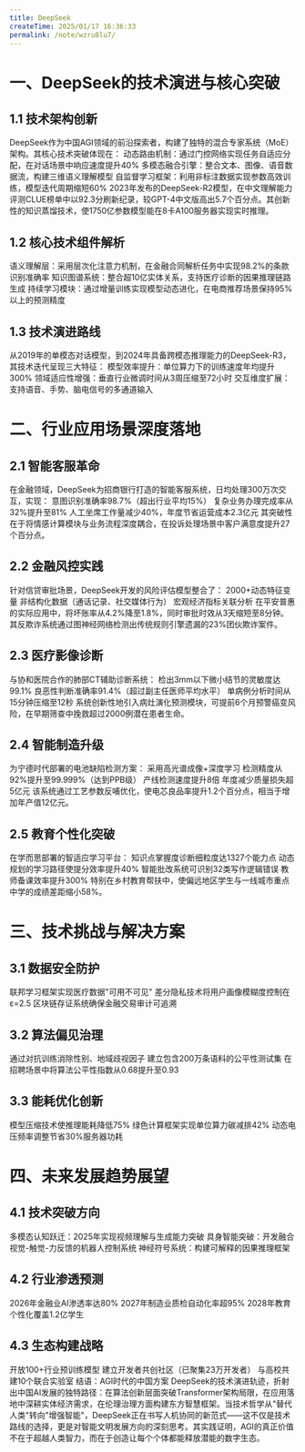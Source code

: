 ```yaml
---
title: DeepSeek
createTime: 2025/01/17 16:36:33
permalink: /note/wzru8lu7/
---
```

# 一、DeepSeek的技术演进与核心突破
## 1.1 技术架构创新
DeepSeek作为中国AGI领域的前沿探索者，构建了独特的混合专家系统（MoE）架构。其核心技术突破体现在：
动态路由机制：通过门控网络实现任务自适应分配，在对话场景中响应速度提升40%
多模态融合引擎：整合文本、图像、语音数据流，构建三维语义理解模型
自监督学习框架：利用非标注数据实现参数高效训练，模型迭代周期缩短60%
2023年发布的DeepSeek-R2模型，在中文理解能力评测CLUE榜单中以92.3分刷新纪录，较GPT-4中文版高出5.7个百分点。其创新性的知识蒸馏技术，使1750亿参数模型能在8卡A100服务器实现实时推理。
## 1.2 核心技术组件解析
语义理解层：采用层次化注意力机制，在金融合同解析任务中实现98.2%的条款识别准确率
知识图谱系统：整合超10亿实体关系，支持医疗诊断的因果推理链路生成
持续学习模块：通过增量训练实现模型动态进化，在电商推荐场景保持95%以上的预测精度
## 1.3 技术演进路线
从2019年的单模态对话模型，到2024年具备跨模态推理能力的DeepSeek-R3，其技术迭代呈现三大特征：
模型效率提升：单位算力下的训练速度年均提升300%
领域适应性增强：垂直行业微调时间从3周压缩至72小时
交互维度扩展：支持语音、手势、脑电信号的多通道输入
# 二、行业应用场景深度落地
## 2.1 智能客服革命
在金融领域，DeepSeek为招商银行打造的智能客服系统，日均处理300万次交互，实现：
意图识别准确率98.7%（超出行业平均15%）
复杂业务办理完成率从32%提升至81%
人工坐席工作量减少40%，年度节省运营成本2.3亿元
其突破性在于将情感计算模块与业务流程深度耦合，在投诉处理场景中客户满意度提升27个百分点。
## 2.2 金融风控实践
针对信贷审批场景，DeepSeek开发的风险评估模型整合了：
2000+动态特征变量
非结构化数据（通话记录、社交媒体行为）
宏观经济指标关联分析
在平安普惠的实际应用中，将坏账率从4.2%降至1.8%，同时审批时效从3天缩短至8分钟。其反欺诈系统通过图神经网络检测出传统规则引擎遗漏的23%团伙欺诈案件。
## 2.3 医疗影像诊断
与协和医院合作的肺部CT辅助诊断系统：
检出3mm以下微小结节的灵敏度达99.1%
良恶性判断准确率91.4%（超过副主任医师平均水平）
单病例分析时间从15分钟压缩至12秒
系统创新性地引入病灶演化预测模块，可提前6个月预警癌变风险，在早期筛查中挽救超过2000例潜在患者生命。
## 2.4 智能制造升级
为宁德时代部署的电池缺陷检测方案：
采用高光谱成像+深度学习
检测精度从92%提升至99.999%（达到PPB级）
产线检测速度提升8倍
年度减少质量损失超5亿元
该系统通过工艺参数反哺优化，使电芯良品率提升1.2个百分点，相当于增加年产值12亿元。
## 2.5 教育个性化突破
在学而思部署的智适应学习平台：
知识点掌握度诊断细粒度达1327个能力点
动态规划的学习路径使提分效率提升40%
智能批改系统可识别32类写作逻辑错误
教师备课效率提升300%
特别在乡村教育帮扶中，使偏远地区学生与一线城市重点中学的成绩差距缩小58%。
# 三、技术挑战与解决方案

## 3.1 数据安全防护
联邦学习框架实现医疗数据"可用不可见"
差分隐私技术将用户画像模糊度控制在ε=2.5
区块链存证系统确保金融交易审计可追溯
## 3.2 算法偏见治理
通过对抗训练消除性别、地域歧视因子
建立包含200万条语料的公平性测试集
在招聘场景中将算法公平性指数从0.68提升至0.93
## 3.3 能耗优化创新
模型压缩技术使推理能耗降低75%
绿色计算框架实现单位算力碳减排42%
动态电压频率调整节省30%服务器功耗
# 四、未来发展趋势展望

## 4.1 技术突破方向
多模态认知跃迁：2025年实现视频理解与生成能力突破
具身智能突破：开发融合视觉-触觉-力反馈的机器人控制系统
神经符号系统：构建可解释的因果推理框架
## 4.2 行业渗透预测
2026年金融业AI渗透率达80%
2027年制造业质检自动化率超95%
2028年教育个性化覆盖1.2亿学生
## 4.3 生态构建战略
开放100+行业预训练模型
建立开发者共创社区（已聚集23万开发者）
与高校共建10个联合实验室
结语：AGI时代的中国方案
DeepSeek的技术演进轨迹，折射出中国AI发展的独特路径：在算法创新层面突破Transformer架构局限，在应用落地中深耕实体经济需求，在伦理治理方面构建东方智慧框架。当技术哲学从"替代人类"转向"增强智能"，DeepSeek正在书写人机协同的新范式——这不仅是技术路线的选择，更是对智能文明发展方向的深刻思考。其实践证明，AGI的真正价值不在于超越人类智力，而在于创造让每个个体都能释放潜能的数字生态。

